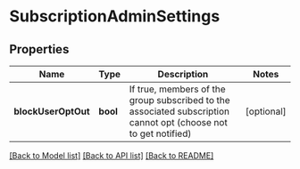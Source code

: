 # SubscriptionAdminSettings

## Properties
Name | Type | Description | Notes
------------ | ------------- | ------------- | -------------
**blockUserOptOut** | **bool** | If true, members of the group subscribed to the associated subscription cannot opt (choose not to get notified) | [optional] 

[[Back to Model list]](../README.md#documentation-for-models) [[Back to API list]](../README.md#documentation-for-api-endpoints) [[Back to README]](../README.md)


